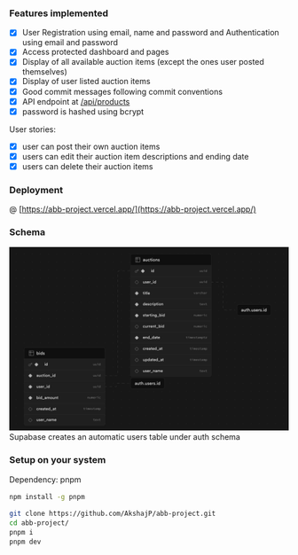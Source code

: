 ### Features implemented

- [x] User Registration using email, name and password and Authentication using email and password
- [x] Access protected dashboard and pages
- [x] Display of all available auction items (except the ones user posted themselves)
- [x] Display of user listed auction items
- [x] Good commit messages following commit conventions
- [x] API endpoint at [/api/products]('/api/products')
- [x] password is hashed using bcrypt

User stories:

- [x] user can post their own auction items
- [x] users can edit their auction item descriptions and ending date
- [x] users can delete their auction items

### Deployment

@ [https://abb-project.vercel.app/](https://abb-project.vercel.app/)

### Schema

![DB Schema](public/schema.png)
Supabase creates an automatic users table under auth schema

### Setup on your system

Dependency: pnpm

```sh
npm install -g pnpm
```

```sh
git clone https://github.com/AkshajP/abb-project.git
cd abb-project/
pnpm i
pnpm dev
```
